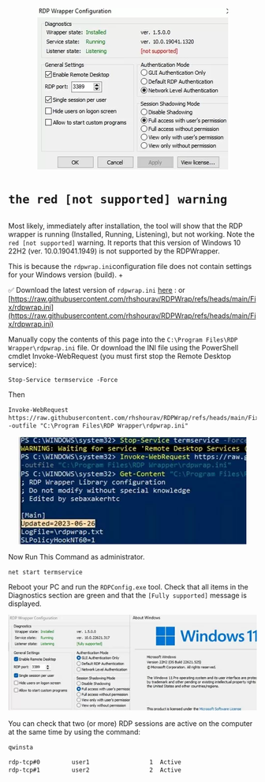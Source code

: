 <div align="center">
	<img style='center' src="https://raw.githubusercontent.com/rhshourav/RDPWrap/refs/heads/main/src/img/img_7.jpg">
</div>

#  ```the red [not supported] warning```

##

Most likely, immediately after installation, the tool will show that the RDP wrapper is running (Installed, Running, Listening), but not working. Note the ```red [not supported]``` warning. It reports that this version of Windows 10 22H2 (ver. 10.0.19041.1949) is not supported by the RDPWrapper.

This is because the ```rdpwrap.ini```configuration file does not contain settings for your Windows version (build). +

✅ Download the latest version of ```rdpwrap.ini``` [here](https://github.com/rhshourav/RDPWrap/blob/main/Fix/rdpwrap.ini) : or
[https://raw.githubusercontent.com/rhshourav/RDPWrap/refs/heads/main/Fix/rdpwrap.ini](https://raw.githubusercontent.com/rhshourav/RDPWrap/refs/heads/main/Fix/rdpwrap.ini)

Manually copy the contents of this page into the ```C:\Program Files\RDP Wrapper\rdpwrap.ini``` file. Or download the INI file using the PowerShell cmdlet Invoke-WebRequest (you must first stop the Remote Desktop service):

```
Stop-Service termservice -Force
```
Then
```
Invoke-WebRequest https://raw.githubusercontent.com/rhshourav/RDPWrap/refs/heads/main/Fix/rdpwrap.ini -outfile "C:\Program Files\RDP Wrapper\rdpwrap.ini"
```
<div align="center">
	<img style='center' src="https://raw.githubusercontent.com/rhshourav/RDPWrap/refs/heads/main/src/img/img_8.jpg">
</div>

Now Run This Command as administrator.
```
net start termservice
```
Reboot your PC and run the ```RDPConfig.exe``` tool. Check that all items in the Diagnostics section are green and that the ```[Fully supported]``` message is displayed. 

<div align="center">
	<img style='center' src="https://raw.githubusercontent.com/rhshourav/RDPWrap/refs/heads/main/src/img/img_6.jpg">
</div>


You can check that two (or more) RDP sessions are active on the computer at the same time by using the command:
```
qwinsta
```

```
rdp-tcp#0         user1                 1  Active
rdp-tcp#1         user2                 2  Active
```
